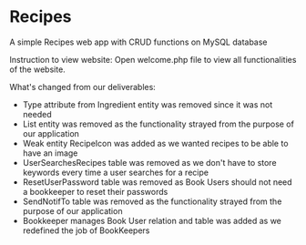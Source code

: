 # Recipes
A simple Recipes web app with CRUD functions on MySQL database

Instruction to view website:
Open welcome.php file to view all functionalities of the website.

What's changed from our deliverables:
- Type attribute from Ingredient entity was removed since it was not needed
- List entity was removed as the functionality strayed from the purpose of our application
- Weak entity RecipeIcon was added as we wanted recipes to be able to have an image
- UserSearchesRecipes table was removed as we don't have to store keywords every time a user searches for a recipe
- ResetUserPassword table was removed as Book Users should not need a bookkeeper to reset their passwords
- SendNotifTo table was removed as the functionality strayed from the purpose of our application
- Bookkeeper manages Book User relation and table was added as we redefined the job of BookKeepers
